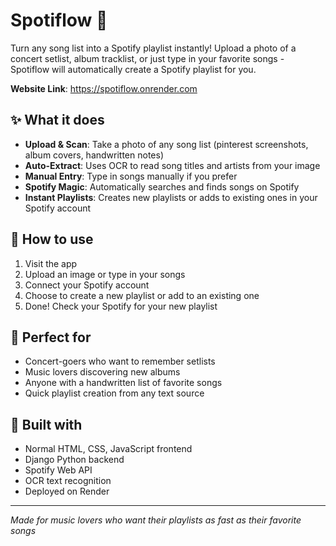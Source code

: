 # Spotiflow 🎵

Turn any song list into a Spotify playlist instantly! Upload a photo of a concert setlist, album tracklist, or just type in your favorite songs - Spotiflow will automatically create a Spotify playlist for you.

**Website Link**: https://spotiflow.onrender.com

## ✨ What it does

- **Upload & Scan**: Take a photo of any song list (pinterest screenshots, album covers, handwritten notes)
- **Auto-Extract**: Uses OCR to read song titles and artists from your image
- **Manual Entry**: Type in songs manually if you prefer
- **Spotify Magic**: Automatically searches and finds songs on Spotify
- **Instant Playlists**: Creates new playlists or adds to existing ones in your Spotify account

## 🚀 How to use

1. Visit the app
2. Upload an image or type in your songs
3. Connect your Spotify account
4. Choose to create a new playlist or add to an existing one
5. Done! Check your Spotify for your new playlist

## 🎯 Perfect for

- Concert-goers who want to remember setlists
- Music lovers discovering new albums
- Anyone with a handwritten list of favorite songs
- Quick playlist creation from any text source

## 🔧 Built with

- Normal HTML, CSS, JavaScript frontend
- Django Python backend
- Spotify Web API
- OCR text recognition
- Deployed on Render

---

_Made for music lovers who want their playlists as fast as their favorite songs_
